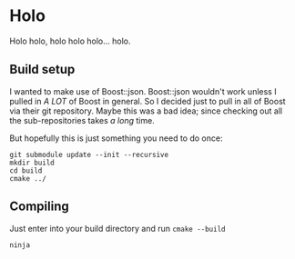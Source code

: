 # Holo

Holo holo, holo holo holo... holo.

## Build setup

I wanted to make use of Boost::json.  Boost::json wouldn't work unless I pulled in _A LOT_ of Boost in general.
So I decided just to pull in all of Boost via their git repository.
Maybe this was a bad idea; since checking out all the sub-repositories takes _a long_ time.

But hopefully this is just something you need to do once:

    git submodule update --init --recursive
    mkdir build
    cd build
    cmake ../

## Compiling

Just enter into your build directory and run `cmake --build`

    ninja


